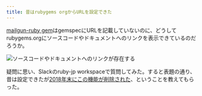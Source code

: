 ```yaml
---
title: 昔はrubygems orgからURLを設定できた
---
```

[mailgun-ruby gem](https://rubygems.org/gems/mailgun-ruby)はgemspecにURLを記載していないのに、どうしてrubygems.orgにソースコードやドキュメントへのリンクを表示できているのだろうか。

![](https://lh3.googleusercontent.com/docs/ADP-6oHBkBnV3WyDe-JBp8fxyYdD1M-kDp3aL7oqZUF76IADyN4_B2uZepoVNuHCOel3dkNkuW6IjFceHGZvyDplVFBq3k8g_MQyQLh9m1g5x9OV09da1gS_fhsmqwUUv5OEiahkxQqWEzdAAaZHPWRpEA7-Oa9pT5oUmLTA-intIBvzPtG3EA6ODMSXhjgI5Pj72omELGsxnHTdC3A08Zd9hrpTDNJeirf5GzZr3BLkBHGPpV8ACKWj3VVwZisglTm3b7vyeSgOPyX30ylZZxWuEQsZdmc_9g4pj_mg6M9HkhvfoZwT5ige3nxCODXeQVrswa4DXoYx2r39a2u9AQADXaZ09rAXYv5YHRDPY6INGoiPHTOUaw5XxBpmpCt1cJornlMrftuBB0kWsTxYqpEguWiiuuO_Ret_gsoFmTQLdzuqk78J8ZxBcCB6WtypHp6QEfURehNcradSdhIuViOgEj8YjzjigFypxQaQ_d1KmT2Poq4l1YEXphYCD9LdV_SKxlZ_Z6epy_b2ps6_wfJc9t4mvfR8tRsdVyjFecenMSBIS_vUvJemUniiiowGizr1yhhSYWshq83Hnen5HgWyGJIzSizwQgTmbQd6g6Wh8liVK8Uxf5iG7oMGS759wannwtFXk7f_U9oIuwLtNgHsWHkT5T_pQTiZicZNiRTS709slPv-Y94JJgD0Y1Ndw3srpo5uQBq8_YVibay1pZEwrPWn9xN4giPfbrsMb7VKcyQRbfUDRQIkgrVNzJ2sW_PUbz4qY9iV3aJ1S9t8Lz7tr1Np3dpVn_sJIvfb_3IExOG5anf6sBtYN_vMQg2O1vApIapk6OFTqWrqeqTrGPhO2WUIdqYJGEqv3GR4BVOfv0uUDnTTySLlWPq5_bFXzd6d6QAiTd074LYS9P_lyFsOChXVtAjrGpvwvTQVeUctcBcj3cPrDHxXbhTKo_5xkog87VMUgGdrugbNxUzcILNEBHuK2EqFlQzjxXJ4ciPs1FdlMitFA1t4hKF7sS9fJlxnUqIYo6tW8VbYhH6JUP0gC2T4ESkQgYbWsiDUJ1gIi_piPtUYU-HR7WSdtQKdvIGiav76THJhGbmhLc1jO09wFAX5RkLaU5e9g8e9t2vM1bnlCesi2xW39f7nm5gMV51lvToPUVT3cDQokgMknq9PR_Id7PRQvli_O3Mv1D__qvwtlSZj7V9Rf61s-87ipBlbgTYbKawYnbvL5Pqh7T4hP76WC7ABAc4Bz4OLWi_53JiCiJ2U "ソースコードやドキュメントへのリンクが存在する")

疑問に思い、Slackのruby-jp workspaceで質問してみた。すると表題の通り、昔は設定できたが[2018年末にこの機能が削除された](https://github.com/rubygems/rubygems.org/pull/1815)、ということを教えてもらった。
